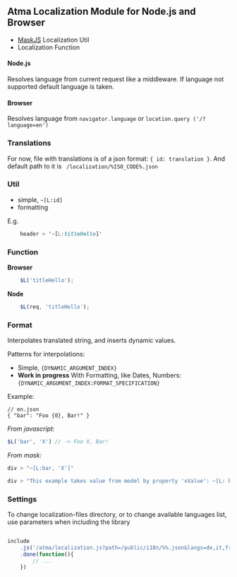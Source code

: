Atma Localization Module for Node.js and Browser
----

- [MaskJS](https://github.com/atmajs/MaskJS) Localization Util
- Localization Function

#### Node.js
Resolves language from current request like a middleware. If language not supported default language is taken.

#### Browser
Resolves language from ```navigator.language``` or ```location.query ('/?language=en') ```

### Translations

For now, file with translations is of a json format: ``` { id: translation } ```. And default path to it is ``` /localization/%ISO_CODE%.json```


### Util

- simple,  ```~[L:id]```
- formatting

E.g.
```css
	header > '~[L:titleHello]'
```

### Function

**Browser**
```javascript
	$L('titleHello');
```

**Node**
```javascript
	$L(req, 'titleHello');
```


### Format

Interpolates translated string, and inserts dynamic values. 

Patterns for interpolations:
- Simple, ```{DYNAMIC_ARGUMENT_INDEX}```
- **Work in progress** With Formatting, like Dates, Numbers: ```{DYNAMIC_ARGUMENT_INDEX:FORMAT_SPECIFICATION}```

Example: 
```
// en.json
{ "bar": "Foo {0}, Bar!" }
```

_From javascript:_
```javascript
$L('bar', 'X') // -> Foo X, Bar!
```

_From mask:_
```javascript
div > "~[L:bar, 'X']"

div > "This example takes value from model by property 'xValue': ~[L: bar, xValue ]"
```

### Settings

To change localization-files directory, or to change available languages list, use parameters when including the library

```javascript

include
	.js('/atma/localization.js?path=/public/i18n/%%.json&langs=de,it,fr')
	.done(function(){
		// ...
	})
	
```

